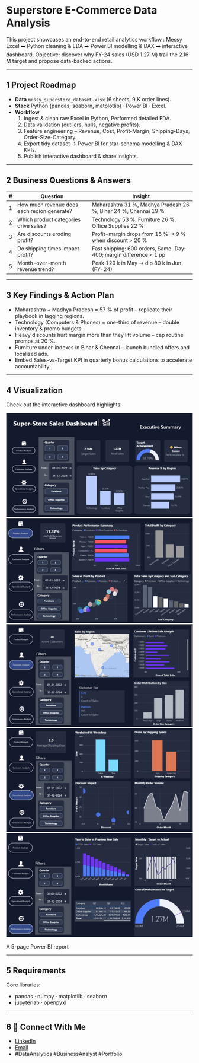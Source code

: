 # Superstore E-Commerce Data Analysis

This project showcases an end-to-end retail analytics workflow :
Messy Excel ➡️ Python cleaning & EDA ➡️ Power BI modelling & DAX ➡️ interactive dashboard. 
Objective: discover why FY-24 sales (USD 1.27 M) trail the 2.16 M target and propose data-backed actions.

---
## 1  Project Roadmap
- **Data**   `messy_superstore_dataset.xlsx` (6 sheets, 9 K order lines).
- **Stack**  Python (pandas, seaborn, matplotlib) · Power BI · Excel.
- **Workflow**  
  1. Ingest & clean raw Excel in Python, Performed detailed EDA.  
  2. Data validation (outliers, nulls, negative profits).  
  3. Feature engineering – Revenue, Cost, Profit-Margin, Shipping-Days, Order-Size-Category.  
  4. Export tidy dataset → Power BI for star-schema modelling & DAX KPIs.  
  5. Publish interactive dashboard & share insights.

---

## 2  Business Questions & Answers

| # | Question | Insight |
|---|-----------|---------|
| 1 | How much revenue does each region generate? | Maharashtra 31 %, Madhya Pradesh 26 %, Bihar 24 %, Chennai 19 % |
| 2 | Which product categories drive sales? | Technology 53 %, Furniture 26 %, Office Supplies 22 % |
| 3 | Are discounts eroding profit? | Profit-margin drops from 15 % → 9 % when discount > 20 % |
| 4 | Do shipping times impact profit? | Fast shipping: 600 orders, Same-Day: 400; margin difference < 1 pp |
| 5 | Month-over-month revenue trend? | Peak 120 k in May → dip 80 k in Jun (FY-24) |

---
## 3  Key Findings & Action Plan

- Maharashtra + Madhya Pradesh ≈ 57 % of profit – replicate their playbook in lagging regions.
- Technology (Computers & Phones) = one-third of revenue – double inventory & promo budgets.
- Heavy discounts hurt margin more than they lift volume – cap routine promos at 20 %.
- Furniture under-indexes in Bihar & Chennai – launch bundled offers and localized ads.
- Embed Sales-vs-Target KPI in quarterly bonus calculations to accelerate accountability.

---
## 4  Visualization
Check out the interactive dashboard highlights:

![Executive Summary](Images/first.png)
![Product Analysis](Images/second_page.png)
![Customer Analysis](Images/third_page.png)
![Operational Analysis](Images/fourth_page.png)
![Performance Trackinng](Images/fifth_page.png)

A 5-page Power BI report

---
## 5  Requirements

Core libraries:
- pandas · numpy · matplotlib · seaborn
- jupyterlab · openpyxl 

---

## 6 📩 Connect With Me
- [LinkedIn](https://www.linkedin.com/in/mayank-bisht-322051234/)
- [Email](mayankbisht9891@gmail.com)
- #DataAnalytics #BusinessAnalyst #Portfolio
